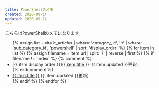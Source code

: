 ```yaml
---
title: PowerShellのメモ
created: 2020-09-14
updated: 2020-09-14
---
```

こちらはPowerShellのメモになります。

<ul>
    {% assign list = site.it_articles  | where: 'category_id', 'it'
                                       | where: 'sub_category_id', 'powershell'
                                       | sort: 'display_order' %}
    {% for item in list %}
        {% assign filename = item.url | split: '/' | reverse | first %}
        {% if filename != 'index' %}
            {% comment %}
            <li>[{{ item.display_order }}]<a href="{{ item.url }}.html">{{ item.title }}</a> ({{ item.updated }}更新)</li>
            {% endcomment %}
            <li><a href="{{ item.url }}.html">{{ item.title }}</a> ({{ item.updated }}更新)</li>
        {% endif %}
    {% endfor %}
</ul>
